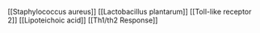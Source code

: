 [[Staphylococcus aureus]]
[[Lactobacillus plantarum]]
[[Toll-like receptor 2]]
[[Lipoteichoic acid]]
[[Th1/th2 Response]]
